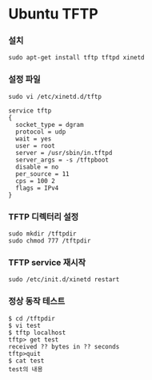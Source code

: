 # Ubuntu TFTP 

### 설치 
```
sudo apt-get install tftp tftpd xinetd 
````

### 설정 파일 
```
sudo vi /etc/xinetd.d/tftp 
```


```
service tftp
{
  socket_type = dgram
  protocol = udp
  wait = yes
  user = root
  server = /usr/sbin/in.tftpd
  server_args = -s /tftpboot
  disable = no
  per_source = 11
  cps = 100 2
  flags = IPv4
}
```

### TFTP 디렉터리 설정 
```
sudo mkdir /tftpdir
sudo chmod 777 /tftpdir
```

### TFTP service 재시작
```
sudo /etc/init.d/xinetd restart
```

### 정상 동작 테스트 
```
$ cd /tftpdir
$ vi test 
$ tftp localhost 
tftp> get test
received ?? bytes in ?? seconds
tftp>quit
$ cat test
test의 내용
```

